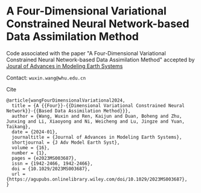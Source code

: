 # A Four-Dimensional Variational Constrained Neural Network-based Data Assimilation Method


Code associated with the paper "A Four-Dimensional Variational Constrained Neural Network-based Data Assimilation Method" accepted by [Joural of Advances in Modeling Earth Systems](https://agupubs.onlinelibrary.wiley.com/journal/19422466)


Contact: `wuxin.wang@whu.edu.cn`

Cite
```
@article{wangFourDimensionalVariational2024,
  title = {A {{Four}}‐{{Dimensional Variational Constrained Neural Network}}‐{{Based Data Assimilation Method}}},
  author = {Wang, Wuxin and Ren, Kaijun and Duan, Boheng and Zhu, Junxing and Li, Xiaoyong and Ni, Weicheng and Lu, Jingze and Yuan, Taikang},
  date = {2024-01},
  journaltitle = {Journal of Advances in Modeling Earth Systems},
  shortjournal = {J Adv Model Earth Syst},
  volume = {16},
  number = {1},
  pages = {e2023MS003687},
  issn = {1942-2466, 1942-2466},
  doi = {10.1029/2023MS003687},
  url = {https://agupubs.onlinelibrary.wiley.com/doi/10.1029/2023MS003687},
}

```
